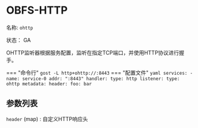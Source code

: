 # OBFS-HTTP

名称: `ohttp`

状态： GA

OHTTP监听器根据服务配置，监听在指定TCP端口，并使用HTTP协议进行握手。

=== "命令行"
    ```
	gost -L http+ohttp://:8443
	```
=== "配置文件"
    ```yaml
	services:
	- name: service-0
	  addr: ":8443"
	  handler:
		type: http
	  listener:
		type: ohttp
		metadata:
		  header:
		    foo: bar
	```

## 参数列表

`header` (map)
:    自定义HTTP响应头
